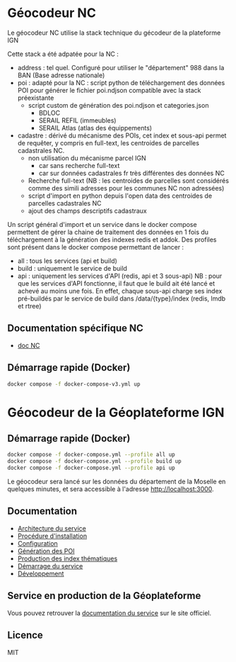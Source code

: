 # Géocodeur NC
Le géocodeur NC utilise la stack technique du gécodeur de la plateforme IGN

Cette stack a été adpatée pour la NC :
- address : tel quel. Configuré pour utiliser le "département" 988 dans la BAN (Base adresse nationale)
- poi : adapté pour la NC : script python de téléchargement des données POI pour générer le fichier poi.ndjson compatible avec la stack préexistante
  - script custom de génération des poi.ndjson et categories.json
     - BDLOC
     - SERAIL REFIL (immeubles)
     - SERAIL Atlas (atlas des équippements)
- cadastre : dérivé du mécanisme des POIs, cet index et sous-api permet de requêter, y compris en full-text, les centroides de parcelles cadastrales NC.
  - non utilisation du mécanisme parcel IGN
    - car sans recherche full-text
    - car sur données cadastrales fr très différentes des données NC
  - Recherche full-text (NB : les centroides de parcelles sont considérés comme des simili adresses pour les communes NC non adressées)
  - script d'import en python depuis l'open data des centroides de parcelles cadastrales NC
  - ajout des champs descriptifs cadastraux

Un script général d'import et un service dans le docker compose permettent de gérer la chaine de traitement des données en 1 fois du téléchargement à la génération des indexes redis et addok.
Des profiles sont présent dans le docker compose permettant de lancer :
- all : tous les services (api et build)
- build : uniquement le service de build
- api : uniquement les services d'API (redis, api et 3 sous-api)
NB : pour que les services d'API fonctionne, il faut que le build ait été lancé et achevé au moins une fois. En effet, chaque sous-api charge ses index pré-buildés par le service de build dans /data/{type}/index (redis, lmdb et rtree)

## Documentation spécifique NC

- [doc NC](docs/index-nc.md)

## Démarrage rapide (Docker)

```bash
docker compose -f docker-compose-v3.yml up
```


# Géocodeur de la Géoplateforme IGN



## Démarrage rapide (Docker)

```bash
docker compose -f docker-compose.yml --profile all up
docker compose -f docker-compose.yml --profile build up
docker compose -f docker-compose.yml --profile api up
```

Le géocodeur sera lancé sur les données du département de la Moselle en quelques minutes, et sera accessible à l'adresse <http://localhost:3000>.

## Documentation

- [Architecture du service](docs/architecture.md)
- [Procédure d'installation](docs/user/installation.md)
- [Configuration](docs/user/configuration.md)
- [Génération des POI](docs/user/poi.md)
- [Production des index thématiques](docs/user/indexation.md)
- [Démarrage du service](docs/user/service.md)
- [Développement](docs/user/dev.md)

## Service en production de la Géoplateforme

Vous pouvez retrouver la [documentation du service](https://geoservices.ign.fr/services-geoplateforme-geocodage-autocompletion) sur le site officiel.

## Licence

MIT
